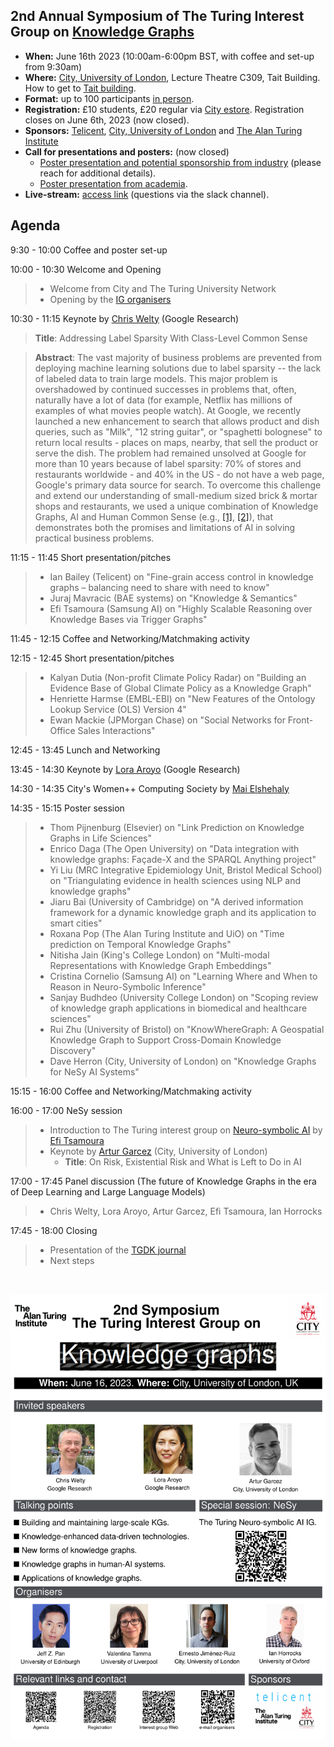 ## 2nd Annual Symposium of The Turing Interest Group on [Knowledge Graphs](https://www.turing.ac.uk/research/interest-groups/knowledge-graphs)

- **When:** June 16th 2023 (10:00am-6:00pm BST, with coffee and set-up from 9:30am)
- **Where:** [City, University of London](https://www.city.ac.uk/), Lecture Theatre C309, Tait Building. How to get to [Tait building](https://goo.gl/maps/DkxQcdR5fSyuy1hy9).
- **Format:** up to 100 participants <ins>in person</ins>. 
- **Registration:** £10 students, £20 regular via [City estore](https://estore.city.ac.uk/product-catalogue/conference-events/events/2nd-symposium-of-the-alan-turing-institute-interest-group-on-knowledge-graphs). Registration closes on June 6th, 2023 (now closed).
- **Sponsors:** [Telicent](https://www.telicent.io/), [City, University of London](https://www.city.ac.uk/) and [The Alan Turing Institute](https://www.turing.ac.uk/)
- **Call for presentations and posters:** (now closed)
  - [Poster presentation and potential sponsorship from industry](https://forms.gle/8M8Je79aHuz9Abb48) (please reach for additional details).
  - [Poster presentation from academia](https://forms.gle/aYktpvP6CurTyzhMA).
- **Live-stream:** [access link](https://bit.ly/live-stream-turing-kg-2023) (questions via the slack channel).


## Agenda

9:30 - 10:00    Coffee and poster set-up

10:00 - 10:30   Welcome and Opening
> - Welcome from City and The Turing University Network
> - Opening by the [IG organisers](https://www.turing.ac.uk/research/interest-groups/knowledge-graphs)

10:30 - 11:15   Keynote by [Chris Welty](https://research.google/people/104789/) (Google Research)

> **Title**:  Addressing Label Sparsity With Class-Level Common Sense
 
> **Abstract**: The vast majority of business problems are prevented from deploying machine learning solutions due to label sparsity -- the lack of labeled data to train large models.  This major problem is overshadowed by continued successes in problems that, often, naturally have a lot of data (for example, Netflix has millions of examples of what movies people watch).  At Google, we recently launched a new enhancement to search that allows product and dish queries, such as "Milk", "12 string guitar", or "spaghetti bolognese" to return local results - places on maps, nearby, that sell the product or serve the dish.  The problem had remained unsolved at Google for more than 10 years because of label sparsity: 70% of stores and restaurants worldwide - and 40% in the US - do not have a web page, Google's primary data source for search.  To overcome this challenge and extend our understanding of small-medium sized brick & mortar shops and restaurants, we used a unique combination of Knowledge Graphs, AI and Human Common Sense (e.g., [[1]](https://ojs.aaai.org/index.php/HCOMP/article/view/18947), [[2]](https://www.frontiersin.org/articles/10.3389/frai.2022.830299/full)), that demonstrates both the promises and limitations of AI in solving practical business problems.

11:15 - 11:45   Short presentation/pitches
> - Ian Bailey (Telicent) on "Fine-grain access control in knowledge graphs – balancing need to share with need to know"
> - Juraj Mavracic (BAE systems) on "Knowledge & Semantics"
> - Efi Tsamoura (Samsung AI) on "Highly Scalable Reasoning over Knowledge Bases via Trigger Graphs"

11:45 - 12:15 Coffee and Networking/Matchmaking activity

12:15 - 12:45   Short presentation/pitches
> - Kalyan Dutia (Non-profit Climate Policy Radar) on "Building an Evidence Base of Global Climate Policy as a Knowledge Graph"
> - Henriette Harmse (EMBL-EBI) on "New Features of the Ontology Lookup Service (OLS) Version 4"
> - Ewan Mackie (JPMorgan Chase) on "Social Networks for Front-Office Sales Interactions"

12:45 - 13:45   Lunch and Networking

13:45 - 14:30   Keynote by [Lora Aroyo](https://research.google/people/LoraAroyo/) (Google Research)

14:30 - 14:35	City's Women++ Computing Society by [Mai Elshehaly](http://www.invisai.com/mai/)

14:35 - 15:15 	Poster session
> - Thom Pijnenburg (Elsevier) on "Link Prediction on Knowledge Graphs in Life Sciences"
> - Enrico Daga (The Open University) on "Data integration with knowledge graphs: Façade-X and the SPARQL Anything project"
> - Yi Liu (MRC Integrative Epidemiology Unit, Bristol Medical School) on "Triangulating evidence in health sciences using NLP and knowledge graphs"
> - Jiaru Bai (University of Cambridge) on "A derived information framework for a dynamic knowledge graph and its application to smart cities"
> - Roxana Pop (The Alan Turing Institute and UiO) on "Time prediction on Temporal Knowledge Graphs"
> - Nitisha Jain (King's College London) on "Multi-modal Representations with Knowledge Graph Embeddings"
> - Cristina Cornelio (Samsung AI) on "Learning Where and When to Reason in Neuro-Symbolic Inference"
> - Sanjay Budhdeo (University College London) on "Scoping review of knowledge graph applications in biomedical and healthcare sciences"
> - Rui Zhu (University of Bristol) on "KnowWhereGraph: A Geospatial Knowledge Graph to Support Cross-Domain Knowledge Discovery"
> - Dave Herron (City, University of London) on "Knowledge Graphs for NeSy AI Systems"

15:15 - 16:00  	Coffee and Networking/Matchmaking activity

16:00 - 17:00  	NeSy session
> - Introduction to The Turing interest group on [Neuro-symbolic AI](https://www.turing.ac.uk/research/interest-groups/neuro-symbolic-ai) by [Efi Tsamoura](https://www.turing.ac.uk/people/efthymia-tsamoura)
> - Keynote by [Artur Garcez](http://www.staff.city.ac.uk/~aag/) (City, University of London) 
> 	- **Title**: On Risk, Existential Risk and What is Left to Do in AI

17:00 - 17:45  	Panel discussion (The future of Knowledge Graphs in the era of Deep Learning and Large Language Models)
> - Chris Welty, Lora Aroyo, Artur Garcez, Efi Tsamoura, Ian Horrocks
	
17:45 - 18:00  	Closing
> - Presentation of the [TGDK journal](https://tgdk.org/)
> - Next steps






<br>
<p align="center">
<img src="https://raw.githubusercontent.com/turing-knowledge-graphs/meet-ups/main/poster-2nd-symposium-ig-kg.png" width="550" alt="Symposium">
</p>



